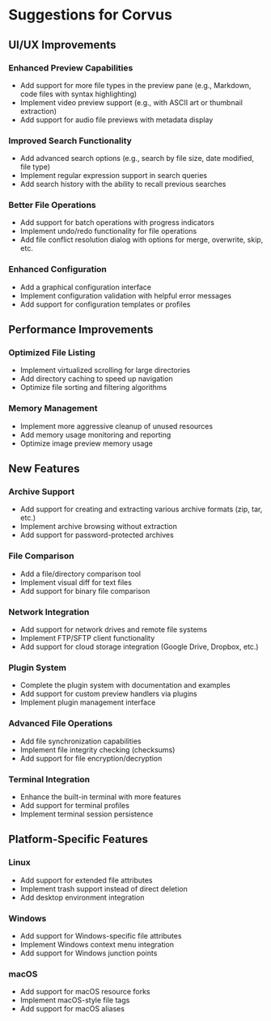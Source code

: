 # Suggestions for Corvus

## UI/UX Improvements

### Enhanced Preview Capabilities
- Add support for more file types in the preview pane (e.g., Markdown, code files with syntax highlighting)
- Implement video preview support (e.g., with ASCII art or thumbnail extraction)
- Add support for audio file previews with metadata display

### Improved Search Functionality
- Add advanced search options (e.g., search by file size, date modified, file type)
- Implement regular expression support in search queries
- Add search history with the ability to recall previous searches

### Better File Operations
- Add support for batch operations with progress indicators
- Implement undo/redo functionality for file operations
- Add file conflict resolution dialog with options for merge, overwrite, skip, etc.

### Enhanced Configuration
- Add a graphical configuration interface
- Implement configuration validation with helpful error messages
- Add support for configuration templates or profiles

## Performance Improvements

### Optimized File Listing
- Implement virtualized scrolling for large directories
- Add directory caching to speed up navigation
- Optimize file sorting and filtering algorithms

### Memory Management
- Implement more aggressive cleanup of unused resources
- Add memory usage monitoring and reporting
- Optimize image preview memory usage

## New Features

### Archive Support
- Add support for creating and extracting various archive formats (zip, tar, etc.)
- Implement archive browsing without extraction
- Add support for password-protected archives

### File Comparison
- Add a file/directory comparison tool
- Implement visual diff for text files
- Add support for binary file comparison

### Network Integration
- Add support for network drives and remote file systems
- Implement FTP/SFTP client functionality
- Add support for cloud storage integration (Google Drive, Dropbox, etc.)

### Plugin System
- Complete the plugin system with documentation and examples
- Add support for custom preview handlers via plugins
- Implement plugin management interface

### Advanced File Operations
- Add file synchronization capabilities
- Implement file integrity checking (checksums)
- Add support for file encryption/decryption

### Terminal Integration
- Enhance the built-in terminal with more features
- Add support for terminal profiles
- Implement terminal session persistence

## Platform-Specific Features

### Linux
- Add support for extended file attributes
- Implement trash support instead of direct deletion
- Add desktop environment integration

### Windows
- Add support for Windows-specific file attributes
- Implement Windows context menu integration
- Add support for Windows junction points

### macOS
- Add support for macOS resource forks
- Implement macOS-style file tags
- Add support for macOS aliases
